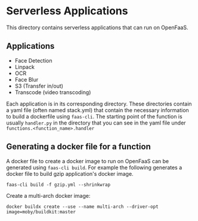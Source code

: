 # Serverless Applications
This directory contains serverless applications that can run on OpenFaaS. 

## Applications
- Face Detection
- Linpack
- OCR
- Face Blur
- S3 (Transfer in/out)
- Transcode (video transcoding)

Each application is in its corresponding directory. These directories contain a yaml file (often named stack.yml) that contain the necessary information to build a dockerfile using `faas-cli`.
The starting point of the function is usually `handler.py` in the directory that you can see in the yaml file under `functions.<function_name>.handler` 
 
## Generating a docker file for a function
A docker file to create a docker image to run on OpenFaaS can be generated using `faas-cli build`. For example the following generates a docker file to build gzip application's docker image. 
```
faas-cli build -f gzip.yml --shrinkwrap
```

Create a multi-arch docker image:
```
docker buildx create --use --name multi-arch --driver-opt image=moby/buildkit:master
```